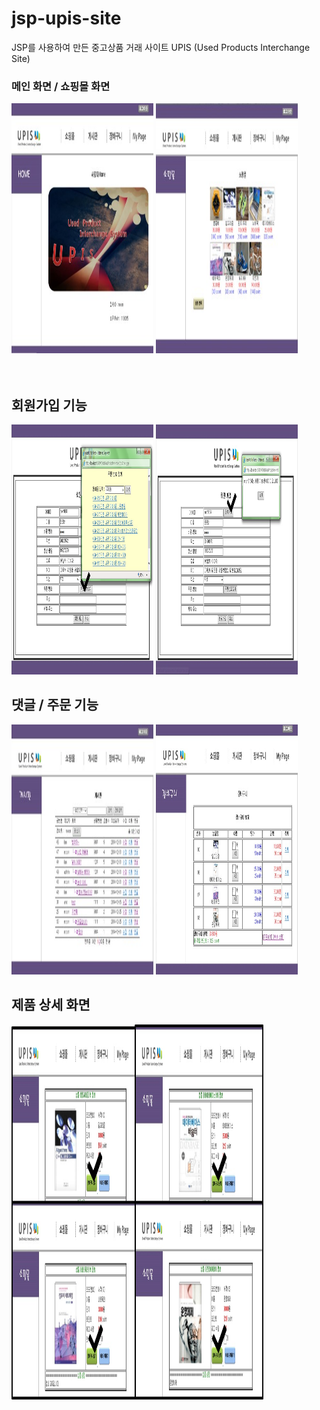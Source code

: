 # jsp-upis-site
JSP를 사용하여 만든 중고상품 거래 사이트 UPIS (Used Products Interchange Site)

### 메인 화면 / 쇼핑몰 화면
<div>
  <div width='100%'>
    <img src='./screenshots/screenshot1.jpg' width='45%' height='400'>
    <img src='./screenshots/screenshot2.jpg' width='45%' height='400'>
  </div>
</div>
<br><br>

## 회원가입 기능
<div>
  <div width='100%'>
    <img src='./screenshots/screenshot5.jpg' width='45%' height='400'>
    <img src='./screenshots/screenshot4.jpg' width='45%' height='400'>
  </div>
</div>

## 댓글 / 주문 기능
<div>
  <div width='100%'>
    <img src='./screenshots/screenshot3.jpg' width='45%' height='400'>
    <img src='./screenshots/screenshot7.jpg' width='45%' height='400'>
  </div>
</div>

## 제품 상세 화면
<div>
  <div width='100%'>
    <img src='./screenshots/screenshot6.jpg' width='80%' height='600'>
  </div>  
</div>
